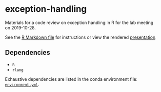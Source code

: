 # exception-handling

Materials for a code review on exception handling in R for the lab meeting on 2019-10-28.

See the [R Markdown file](exception-handling.Rmd) for instructions or view the rendered [presentation](http://www.schlosslab.org/exception-handling/exception-handling.html).

## Dependencies

- `R`
- `rlang`

Exhaustive dependencies are listed in the conda environment file: [`environment.yml`](environment.yml).
